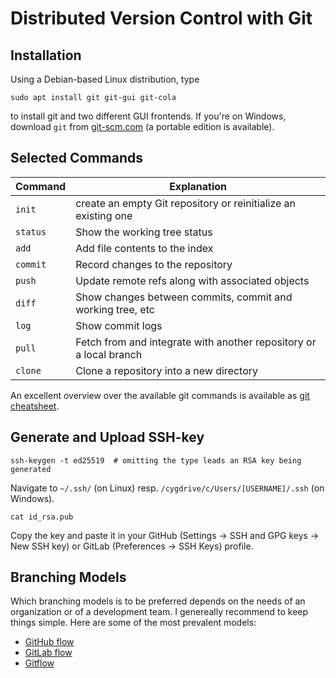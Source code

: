 # Distributed Version Control with Git

## Installation
Using a Debian-based Linux distribution, type

```
sudo apt install git git-gui git-cola
```

to install git and two different GUI frontends. If you're on Windows,
download `git` from [git-scm.com](https://git-scm.com/download/win) (a
portable edition is available).

## Selected Commands

| Command | Explanation |
| ------- | ---------------------------------|
| `init` | create an empty Git repository or reinitialize an existing one |
| `status` | Show the working tree status |
| `add` | Add file contents to the index |
| `commit` | Record changes to the repository |
| `push` | Update remote refs along with associated objects |
| `diff` | Show changes between commits, commit and working tree, etc |
| `log` | Show commit logs |
| `pull` | Fetch from and integrate with another repository or a local branch |
| `clone` | Clone a repository into a new directory |

An excellent overview over the available git commands is available as
[git cheatsheet](https://ndpsoftware.com/git-cheatsheet.html).

## Generate and Upload SSH-key

`ssh-keygen -t ed25519  # omitting the type leads an RSA key being generated`

Navigate to `~/.ssh/` (on Linux) resp. `/cygdrive/c/Users/[USERNAME]/.ssh`
(on Windows).

`cat id_rsa.pub`

Copy the key and paste it in your
GitHub (Settings → SSH and GPG keys → New SSH key) or
GitLab (Preferences → SSH Keys) profile.


## Branching Models
Which branching models is to be preferred depends on the needs of an
organization or of a development team. I genereally recommend to keep things
simple. Here are some of the most prevalent models:

* [GitHub flow](https://guides.github.com/introduction/flow/)
* [GitLab flow](https://docs.gitlab.com/ee/topics/gitlab_flow.html)
* [Gitflow](https://www.atlassian.com/git/tutorials/comparing-workflows/gitflow-workflow)

